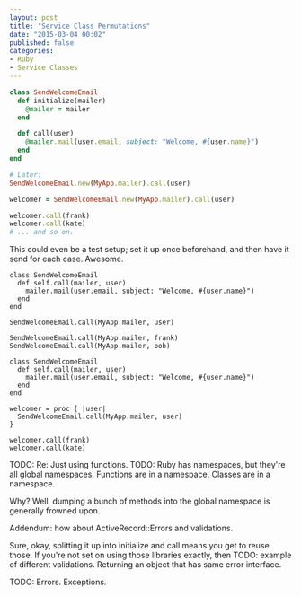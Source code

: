 ```yaml
---
layout: post
title: "Service Class Permutations"
date: "2015-03-04 00:02"
published: false
categories:
- Ruby
- Service Classes
---
```



```ruby
class SendWelcomeEmail
  def initialize(mailer)
    @mailer = mailer
  end

  def call(user)
    @mailer.mail(user.email, subject: "Welcome, #{user.name}")
  end
end

# Later:
SendWelcomeEmail.new(MyApp.mailer).call(user)
```

```ruby
welcomer = SendWelcomeEmail.new(MyApp.mailer).call(user)

welcomer.call(frank)
welcomer.call(kate)
# ... and so on.
```

This could even be a test setup; set it up once beforehand, and then have it send for each case. Awesome.


```
class SendWelcomeEmail
  def self.call(mailer, user)
    mailer.mail(user.email, subject: "Welcome, #{user.name}")
  end
end

SendWelcomeEmail.call(MyApp.mailer, user)

SendWelcomeEmail.call(MyApp.mailer, frank)
SendWelcomeEmail.call(MyApp.mailer, bob)
```

```
class SendWelcomeEmail
  def self.call(mailer, user)
    mailer.mail(user.email, subject: "Welcome, #{user.name}")
  end
end

welcomer = proc { |user|
  SendWelcomeEmail.call(MyApp.mailer, user)
}

welcomer.call(frank)
welcomer.call(kate)
```


TODO: Re: Just using functions.
TODO: Ruby has namespaces, but they're all global namespaces. Functions are in a namespace. Classes are in a namespace.

Why? Well, dumping a bunch of methods into the global namespace is generally frowned upon.


Addendum: how about ActiveRecord::Errors and validations.

Sure, okay, splitting it up into initialize and call means you get to reuse those. If you're not set on using those libraries exactly, then TODO: example of different validations. Returning an object that has same error interface.

TODO: Errors. Exceptions.
